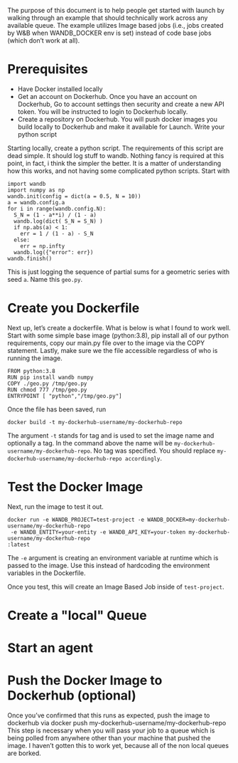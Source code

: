 The purpose of this document is to help people get started with launch by walking through an example that should technically work across any available queue.  The example utilizes Image based jobs (i.e., jobs created by W&B when WANDB_DOCKER env is set) instead of code base jobs (which don’t work at all).  

# Prerequisites
* Have Docker installed locally
* Get an account on Dockerhub.  Once you have an account on Dockerhub, Go to account settings then security and create a new API token.  You will be instructed to login to Dockerhub locally. 
* Create a repository on Dockerhub. You will push docker images you build locally to Dockerhub and make it available for Launch. 
Write your python script

Starting locally, create a python script.  The requirements of this script are dead simple.  It should log stuff to wandb.  Nothing fancy is required at this point, in fact, i think the simpler the better.  It is a matter of understanding how this works, and not having some complicated python scripts.  Start with 

```:python
import wandb
import numpy as np
wandb.init(config = dict(a = 0.5, N = 10))
a = wandb.config.a
for i in range(wandb.config.N):
  S_N = (1 - a**i) / (1 - a)
  wandb.log(dict( S_N = S_N) )
  if np.abs(a) < 1:
    err = 1 / (1 - a) - S_N
  else:
    err = np.infty
  wandb.log({"error": err})
wandb.finish()
```

This is just logging the sequence of partial sums for a geometric series with seed `a`.  Name this `geo.py`.  

# Create you Dockerfile
Next up, let’s create a dockerfile.  What is below is what I found to work well.  Start with some simple base image (python:3.8), pip install all of our python requirements, copy our main.py file over to the image via the COPY statement.  Lastly, make sure we the file accessible regardless of who is running the image.

```
FROM python:3.8
RUN pip install wandb numpy
COPY ./geo.py /tmp/geo.py
RUN chmod 777 /tmp/geo.py
ENTRYPOINT [ "python","/tmp/geo.py"]
```

Once the file has been saved, run

```
docker build -t my-dockerhub-username/my-dockerhub-repo
```

The argument `-t` stands for tag and is used to set the image name and optionally a tag.  In the command above the name will be `my-dockerhub-username/my-dockerhub-repo`.  No tag was specified.  You should replace `my-dockerhub-username/my-dockerhub-repo accordingly`.

# Test the Docker Image
Next, run the image to test it out.  
```
docker run -e WANDB_PROJECT=test-project -e WANDB_DOCKER=my-dockerhub-username/my-dockerhub-repo
 -e WANDB_ENTITY=your-entity -e WANDB_API_KEY=your-token my-dockerhub-username/my-dockerhub-repo
:latest
```
The `-e` argument is creating an environment variable at runtime which is passed to the image.  Use this instead of hardcoding the environment variables in the Dockerfile. 

Once you test, this will create an Image Based Job inside of `test-project`.  

# Create a "local" Queue 
# Start an agent

# Push the Docker Image to Dockerhub (optional)
Once you’ve confirmed that this runs as expected, push the image to dockerhub via 
docker push my-dockerhub-username/my-dockerhub-repo
This step is necessary when you will pass your job to a queue which is being polled from anywhere other than your machine that pushed the image.  I haven’t gotten this to work yet, because all of the non local queues are borked. 
